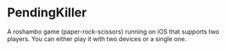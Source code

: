 PendingKiller
=============

A roshambo game (paper-rock-scissors) running on iOS that supports two players. You can either play it with two devices or a single one.
